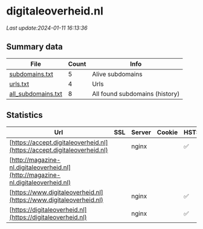 # digitaleoverheid.nl
*Last update:2024-01-11 16:13:36*
## Summary data
| File       | Count | Info |
|------------|-------|------|
|[subdomains.txt](/data/digitaleoverheid/subdomains.txt)|5|Alive subdomains|
|[urls.txt](/data/digitaleoverheid/urls.txt)|4|Urls|
|[all_subdomains.txt](/data/digitaleoverheid/all_subdomains.txt)|8|All found subdomains (history)|
## Statistics
| Url | SSL | Server | Cookie | HSTS | CSP | XFO | XXP | RP | Tech |
|------------|-------|------|------|------|------|------|------|------|------|
|[https://accept.digitaleoverheid.nl](https://accept.digitaleoverheid.nl)| |nginx| |:white_check_mark: | | | | |:white_check_mark: | |Basic HSTS Nginx| |
|[http://magazine-nl.digitaleoverheid.nl](http://magazine-nl.digitaleoverheid.nl)| | | | | |:white_check_mark: | |:white_check_mark: | |:white_check_mark: | || |
|[https://www.digitaleoverheid.nl](https://www.digitaleoverheid.nl)| |nginx| |:white_check_mark: | | | | |:white_check_mark: | |HSTS MySQL Nginx PHP...| |
|[https://digitaleoverheid.nl](https://digitaleoverheid.nl)| |nginx| |:white_check_mark: | | | | |:white_check_mark: | |HSTS MySQL Nginx PHP...| |